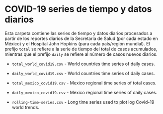 # COVID-19 series de tiempo y datos diarios

Esta carpeta contiene las series de tiempo y datos diarios procesados a partir de los reportes diarios de la Secretaría de Salud (por cada estado en México) y el Hospital John Hopkins (para cada país/región mundial). El prefijo `total` se refiere a la serie de tiempo del total de casos acumulados, mientras que el prefijo `daily` se refiere al número de casos nuevos diarios.

* `total_world_covid19.csv` - World countries time series of daily cases.
* `daily_world_covid19.csv` - World countries time series of daily cases.
* `total_mexico_covid19.csv` - Mexico regional time series of total cases. 
* `daily_mexico_covid19.csv` - Mexico regional time series of daily cases. 

* `rolling-time-series.csv` - Long time series used to plot log Covid-19 world trends.
